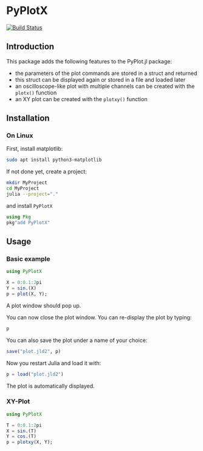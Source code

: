 # PyPlotX

[![Build Status](https://github.com/aenarete/PyPlotX.jl/actions/workflows/CI.yml/badge.svg?branch=main)](https://github.com/aenarete/PyPlotX.jl/actions/workflows/CI.yml?query=branch%3Amain)

## Introduction

This package adds the following features to the PyPlot.jl package:

- the parameters of the plot commands are stored in a struct and returned
- this struct can be displayed again or stored in a file and loaded later
- an oscilloscope-like plot with multiple channels can be created
  with the `plotx()` function
- an XY plot can be created with the `plotxy()` function

## Installation
### On Linux
First, install matplotlib:
```bash
sudo apt install python3-matplotlib
```
If not done yet, create a project:
```bash
mkdir MyProject
cd MyProject
julia --project="."
```
and install `PyPlotX`
```julia
using Pkg
pkg"add PyPlotX"
```

## Usage

### Basic example
```julia
using PyPlotX

X = 0:0.1:2pi
Y = sin.(X)
p = plot(X, Y);
```
A plot window should pop up.

You can now close the plot window.
You can re-display the plot by typing:
```julia
p
```
You can also save the plot under a name of your choice:
```julia
save("plot.jld2", p)
```
Now you restart Julia and load it with:
```julia
p = load("plot.jld2")
```
The plot is automatically displayed.

### XY-Plot
```julia
using PyPlotX

T = 0:0.1:2pi
X = sin.(T)
Y = cos.(T)
p = plotxy(X, Y);
```